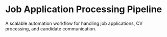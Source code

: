 # Job Application Processing Pipeline
A scalable automation workflow for handling job applications, CV processing, and candidate communication.
